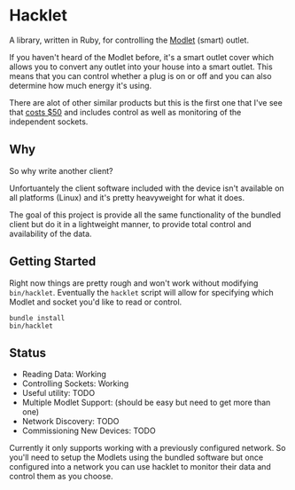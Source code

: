 # Hacklet

A library, written in Ruby, for controlling the [Modlet] (smart) outlet.

If you haven't heard of the Modlet before, it's a smart outlet cover
which allows you to convert any outlet into your house into a smart
outlet. This means that you can control whether a plug is on or off and
you can also determine how much energy it's using.

There are alot of other similar products but this is the first one that
I've see that [costs $50][amazon] and includes control as well as monitoring of
the independent sockets.

## Why

So why write another client?

Unfortuantely the client software included with the device isn't
available on all platforms (Linux) and it's pretty heavyweight for what
it does.

The goal of this project is provide all the same functionality of the
bundled client but do it in a lightweight manner, to provide total
control and availability of the data.

## Getting Started

Right now things are pretty rough and won't work without modifying
`bin/hacklet`. Eventually the `hacklet` script will allow for specifying
which Modlet and socket you'd like to read or control.

```
bundle install
bin/hacklet
```

## Status

* Reading Data: Working
* Controlling Sockets: Working
* Useful utility: TODO
* Multiple Modlet Support: (should be easy but need to get more than one)
* Network Discovery: TODO
* Commissioning New Devices: TODO

Currently it only supports working with  a previously configured network. So
you'll need to setup the Modlets using the bundled software but once
configured into a network you can use hacklet to monitor their data and
control them as you choose.

[Modlet]: http://themodlet.com
[amazon]: http://www.amazon.com/ThinkEco-TE1010-Modlet-Starter-White/dp/B00AAT43OA/
